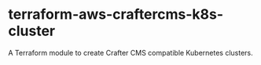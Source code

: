 # terraform-aws-craftercms-k8s-cluster

A Terraform module to create Crafter CMS compatible Kubernetes clusters.
